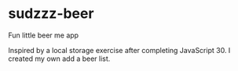 # sudzzz-beer
Fun little beer me app

Inspired by a local storage exercise after completing JavaScript 30. I created my own add a beer list. 

